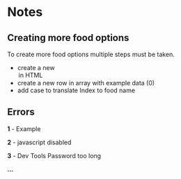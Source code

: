 # Notes

## Creating more food options
To create more food options multiple steps must be taken.
- create a new <option> in HTML
- create a new row in array with example data (0)
- add case to translate Index to food name

## Errors
**1** - Example

**2** - javascript disabled

**3** - Dev Tools Password too long

**...**
